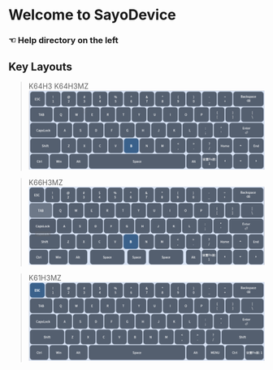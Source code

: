 # Welcome to SayoDevice  

### ☜ Help directory on the left <!-- {docsify-ignore} -->  

## Key Layouts  

> K64H3 K64H3MZ  
![alt text](K64_KEYMAP.png)  

> K66H3MZ  
![alt text](K66_KEYMAP.png)  

> K61H3MZ  
![alt text](K61_KEYMAP.png)  
